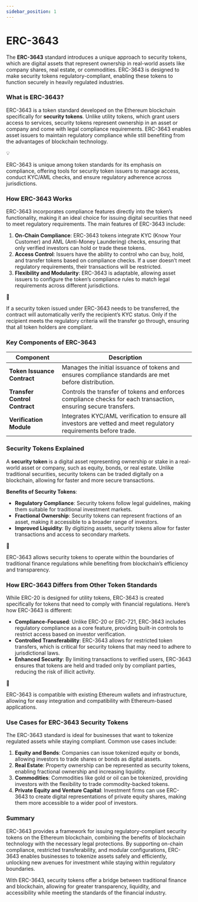 ```yaml
---
sidebar_position: 1
---
```


# ERC-3643
The **ERC-3643** standard introduces a unique approach to security tokens, which are digital assets that represent ownership in real-world assets like company shares, real estate, or commodities. ERC-3643 is designed to make security tokens regulatory-compliant, enabling these tokens to function securely in heavily regulated industries.

### **What is ERC-3643?**

ERC-3643 is a token standard developed on the Ethereum blockchain specifically for **security tokens**. Unlike utility tokens, which grant users access to services, security tokens represent ownership in an asset or company and come with legal compliance requirements. ERC-3643 enables asset issuers to maintain regulatory compliance while still benefiting from the advantages of blockchain technology.

<aside>
💡

ERC-3643 is unique among token standards for its emphasis on compliance, offering tools for security token issuers to manage access, conduct KYC/AML checks, and ensure regulatory adherence across jurisdictions.

</aside>

### **How ERC-3643 Works**

ERC-3643 incorporates compliance features directly into the token’s functionality, making it an ideal choice for issuing digital securities that need to meet regulatory requirements. The main features of ERC-3643 include:

1. **On-Chain Compliance**: ERC-3643 tokens integrate KYC (Know Your Customer) and AML (Anti-Money Laundering) checks, ensuring that only verified investors can hold or trade these tokens.
2. **Access Control**: Issuers have the ability to control who can buy, hold, and transfer tokens based on compliance checks. If a user doesn’t meet regulatory requirements, their transactions will be restricted.
3. **Flexibility and Modularity**: ERC-3643 is adaptable, allowing asset issuers to configure the token’s compliance rules to match legal requirements across different jurisdictions.

<aside>
📘

If a security token issued under ERC-3643 needs to be transferred, the contract will automatically verify the recipient’s KYC status. Only if the recipient meets the regulatory criteria will the transfer go through, ensuring that all token holders are compliant.

</aside>

### **Key Components of ERC-3643**

| Component | Description |
| --- | --- |
| **Token Issuance Contract** | Manages the initial issuance of tokens and ensures compliance standards are met before distribution. |
| **Transfer Control Contract** | Controls the transfer of tokens and enforces compliance checks for each transaction, ensuring secure transfers. |
| **Verification Module** | Integrates KYC/AML verification to ensure all investors are vetted and meet regulatory requirements before trade. |

### **Security Tokens Explained**

A **security token** is a digital asset representing ownership or stake in a real-world asset or company, such as equity, bonds, or real estate. Unlike traditional securities, security tokens can be traded digitally on a blockchain, allowing for faster and more secure transactions.

**Benefits of Security Tokens**:

- **Regulatory Compliance**: Security tokens follow legal guidelines, making them suitable for traditional investment markets.
- **Fractional Ownership**: Security tokens can represent fractions of an asset, making it accessible to a broader range of investors.
- **Improved Liquidity**: By digitizing assets, security tokens allow for faster transactions and access to secondary markets.

<aside>
🔑

ERC-3643 allows security tokens to operate within the boundaries of traditional finance regulations while benefiting from blockchain’s efficiency and transparency.

</aside>

### **How ERC-3643 Differs from Other Token Standards**

While ERC-20 is designed for utility tokens, ERC-3643 is created specifically for tokens that need to comply with financial regulations. Here’s how ERC-3643 is different:

- **Compliance-Focused**: Unlike ERC-20 or ERC-721, ERC-3643 includes regulatory compliance as a core feature, providing built-in controls to restrict access based on investor verification.
- **Controlled Transferability**: ERC-3643 allows for restricted token transfers, which is critical for security tokens that may need to adhere to jurisdictional laws.
- **Enhanced Security**: By limiting transactions to verified users, ERC-3643 ensures that tokens are held and traded only by compliant parties, reducing the risk of illicit activity.

<aside>
📘

ERC-3643 is compatible with existing Ethereum wallets and infrastructure, allowing for easy integration and compatibility with Ethereum-based applications.

</aside>

### **Use Cases for ERC-3643 Security Tokens**

The ERC-3643 standard is ideal for businesses that want to tokenize regulated assets while staying compliant. Common use cases include:

1. **Equity and Bonds**: Companies can issue tokenized equity or bonds, allowing investors to trade shares or bonds as digital assets.
2. **Real Estate**: Property ownership can be represented as security tokens, enabling fractional ownership and increasing liquidity.
3. **Commodities**: Commodities like gold or oil can be tokenized, providing investors with the flexibility to trade commodity-backed tokens.
4. **Private Equity and Venture Capital**: Investment firms can use ERC-3643 to create digital representations of private equity shares, making them more accessible to a wider pool of investors.

### Summary

ERC-3643 provides a framework for issuing regulatory-compliant security tokens on the Ethereum blockchain, combining the benefits of blockchain technology with the necessary legal protections. By supporting on-chain compliance, restricted transferability, and modular configurations, ERC-3643 enables businesses to tokenize assets safely and efficiently, unlocking new avenues for investment while staying within regulatory boundaries.

With ERC-3643, security tokens offer a bridge between traditional finance and blockchain, allowing for greater transparency, liquidity, and accessibility while meeting the standards of the financial industry.